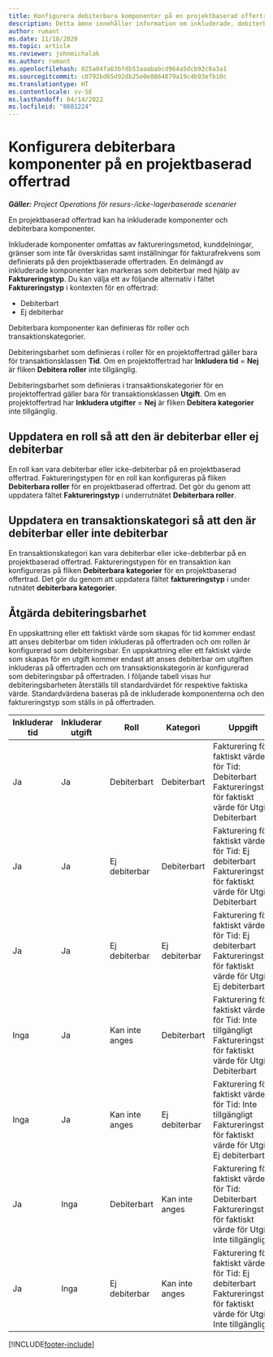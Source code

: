 ```yaml
---
title: Konfigurera debiterbara komponenter på en projektbaserad offertrad
description: Detta ämne innehåller information om inkluderade, debiterbara och icke-debiterbara komponenter på projektbaserade offertrader.
author: rumant
ms.date: 11/18/2020
ms.topic: article
ms.reviewer: johnmichalak
ms.author: rumant
ms.openlocfilehash: 025a04fa63bfdb53aaababcd964a5dcb92c0a3a1
ms.sourcegitcommit: c0792bd65d92db25e0e8864879a19c4b93efb10c
ms.translationtype: HT
ms.contentlocale: sv-SE
ms.lasthandoff: 04/14/2022
ms.locfileid: "8601224"
---
```

# <a name="configure-the-chargeable-components-of-a-project-based-quote-line"></a>Konfigurera debiterbara komponenter på en projektbaserad offertrad

_**Gäller:** Project Operations för resurs-/icke-lagerbaserade scenarier_

En projektbaserad offertrad kan ha inkluderade komponenter och debiterbara komponenter.

Inkluderade komponenter omfattas av faktureringsmetod, kunddelningar, gränser som inte får överskridas samt inställningar för fakturafrekvens som definierats på den projektbaserade offertraden.
En delmängd av inkluderade komponenter kan markeras som debiterbar med hjälp av **Faktureringstyp**. Du kan välja ett av följande alternativ i fältet **Faktureringstyp** i kontexten för en offertrad:

   - Debiterbart
   - Ej debiterbar

Debiterbara komponenter kan definieras för roller och transaktionskategorier.

Debiteringsbarhet som definieras i roller för en projektoffertrad gäller bara för transaktionsklassen **Tid**. Om en projektoffertrad har **Inkludera tid** = **Nej** är fliken **Debitera roller** inte tillgänglig.

Debiteringsbarhet som definieras i transaktionskategorier för en projektoffertrad gäller bara för transaktionsklassen **Utgift**. Om en projektoffertrad har **Inkludera utgifter** = **Nej** är fliken **Debitera kategorier** inte tillgänglig.

## <a name="update-a-role-to-be-chargeable-or-non-chargeable"></a>Uppdatera en roll så att den är debiterbar eller ej debiterbar
En roll kan vara debiterbar eller icke-debiterbar på en projektbaserad offertrad. Faktureringstypen för en roll kan konfigureras på fliken **Debiterbara roller** för en projektbaserad offertrad. Det gör du genom att uppdatera fältet **Faktureringstyp** i underrutnätet **Debiterbara roller**. 

## <a name="update-a-transaction-category-to-be-chargeable-or-non-chargeable"></a>Uppdatera en transaktionskategori så att den är debiterbar eller inte debiterbar
En transaktionskategori kan vara debiterbar eller icke-debiterbar på en projektbaserad offertrad. Faktureringstypen för en transaktion kan konfigureras på fliken **Debiterbara kategorier** för en projektbaserad offertrad. Det gör du genom att uppdatera fältet **faktureringstyp** i under rutnätet **debiterbara kategorier**. 

## <a name="resolve-chargeability"></a>Åtgärda debiteringsbarhet

En uppskattning eller ett faktiskt värde som skapas för tid kommer endast att anses debiterbar om tiden inkluderas på offertraden och om rollen är konfigurerad som debiteringsbar.
En uppskattning eller ett faktiskt värde som skapas för en utgift kommer endast att anses debiterbar om utgiften inkluderas på offertraden och om transaktionskategorin är konfigurerad som debiteringsbar på offertraden. I följande tabell visas hur debiteringsbarheten återställs till standardvärdet för respektive faktiska värde. Standardvärdena baseras på de inkluderade komponenterna och den faktureringstyp som ställs in på offertraden.

| Inkluderar tid | Inkluderar utgift | Roll | Kategori | Uppgift |
| --- | --- | --- | --- | --- |
| Ja | Ja | Debiterbart | Debiterbart | Fakturering för faktiskt värde för Tid: Debiterbart </br>Faktureringstyp för faktiskt värde för Utgift: Debiterbart |
| Ja | Ja | Ej debiterbar | Debiterbart | Fakturering för faktiskt värde för Tid: Ej debiterbart </br>Faktureringstyp för faktiskt värde för Utgift: Debiterbart |
| Ja | Ja | Ej debiterbar | Ej debiterbar | Fakturering för faktiskt värde för Tid: Ej debiterbart </br>Faktureringstyp för faktiskt värde för Utgift: Ej debiterbart |
| Inga | Ja | Kan inte anges | Debiterbart | Fakturering för faktiskt värde för Tid: Inte tillgängligt </br>Faktureringstyp för faktiskt värde för Utgift: Debiterbart |
| Inga | Ja | Kan inte anges | Ej debiterbar | Fakturering för faktiskt värde för Tid: Inte tillgängligt </br>Faktureringstyp för faktiskt värde för Utgift: Ej debiterbart |
| Ja | Inga | Debiterbart | Kan inte anges | Fakturering för faktiskt värde för Tid: Debiterbart </br>Faktureringstyp för faktiskt värde för Utgift: Inte tillgängligt |
| Ja | Inga | Ej debiterbar | Kan inte anges | Fakturering för faktiskt värde för Tid: Ej debiterbart </br> Faktureringstyp för faktiskt värde för Utgift: Inte tillgängligt |


[!INCLUDE[footer-include](../includes/footer-banner.md)]